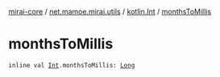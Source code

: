 [mirai-core](../../index.md) / [net.mamoe.mirai.utils](../index.md) / [kotlin.Int](index.md) / [monthsToMillis](./months-to-millis.md)

# monthsToMillis

`inline val `[`Int`](https://kotlinlang.org/api/latest/jvm/stdlib/kotlin/-int/index.html)`.monthsToMillis: `[`Long`](https://kotlinlang.org/api/latest/jvm/stdlib/kotlin/-long/index.html)